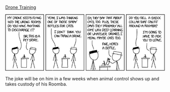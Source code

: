 [Drone Training](https://xkcd.com/1881)

![Drone Training](./random_comic.png)

The joke will be on him in a few weeks when animal control shows up and takes custody of his Roomba.

